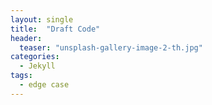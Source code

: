 ```yaml
---
layout: single
title:  "Draft Code"
header:
  teaser: "unsplash-gallery-image-2-th.jpg"
categories: 
  - Jekyll
tags:
  - edge case
---
```

